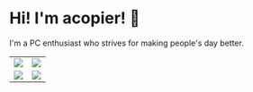 # Hi! I'm acopier! 👋

I'm a PC enthusiast who strives for making people's day better.

<table>
    <tr>
        <td>
            <img src="https://github-readme-stats.vercel.app/api?username=acopier&show_icons=true&theme=gruvbox" />
        </td>
        <td>
            <img src="https://github-readme-stats.vercel.app/api/top-langs/?username=acopier&layout=compact&theme=gruvbox" />
        </td>
    </tr>
    <tr>
        <td>
            <img src="https://github-readme-streak-stats.herokuapp.com/?user=acopier&theme=gruvbox" />
        </td>
        <td>
            <img src="https://github-profile-trophy.vercel.app/?username=acopier&theme=gruvbox&no-bg=true&row=2&column=4" />
        </td>
    </tr>
</table>

<!---
acopier/acopier is a ✨ special ✨ repository because its `README.md` (this file) appears on your GitHub profile.
You can click the Preview link to take a look at your changes.
--->
